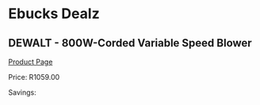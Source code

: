 
# Ebucks Dealz
## DEWALT - 800W-Corded Variable Speed Blower
[Product Page](https://www.ebucks.com/web/shop/productSelected.do?prodId=1070064645&catId=1158501102)

Price: R1059.00

Savings: 


	